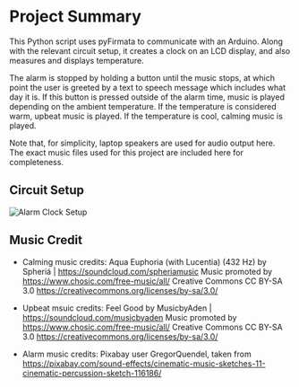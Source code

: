 # Project Summary

This Python script uses pyFirmata to communicate with an Arduino.
Along with the relevant circuit setup, it creates a clock on an 
LCD display, and also measures and displays temperature.

The alarm is stopped by holding a button until the music stops, at which point 
the user is greeted by a text to speech message which includes what day it is.
If this button is pressed outside of the alarm time, music is played depending on
the ambient temperature. If the temperature is considered warm, upbeat music is played.
If the temperature is cool, calming music is played.

Note that, for simplicity, laptop speakers are used for audio output here. The exact music files used for this project are included here for completeness.

## Circuit Setup
![Alarm Clock Setup](https://github.com/JoelANB/Arduino-Projects/assets/60829930/fd6a4604-1d16-4fc0-a90f-fe7460f2f65b)

## Music Credit
- Calming music credits:
Aqua Euphoria (with Lucentia) (432 Hz) by Spheriá | https://soundcloud.com/spheriamusic
Music promoted by https://www.chosic.com/free-music/all/
Creative Commons CC BY-SA 3.0
https://creativecommons.org/licenses/by-sa/3.0/

- Upbeat msuic credits:
Feel Good by MusicbyAden | https://soundcloud.com/musicbyaden
Music promoted by https://www.chosic.com/free-music/all/
Creative Commons CC BY-SA 3.0
https://creativecommons.org/licenses/by-sa/3.0/

- Alarm music credits:
Pixabay user GregorQuendel, taken from https://pixabay.com/sound-effects/cinematic-music-sketches-11-cinematic-percussion-sketch-116186/ 

